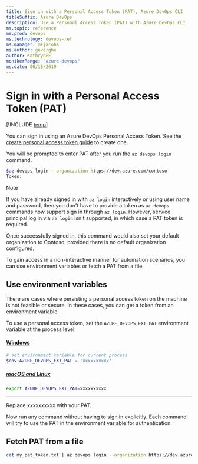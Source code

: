 ```yaml
---
title: Sign in with a Personal Access Token (PAT), Azure DevOps CLI
titleSuffix: Azure DevOps
description: Use a Personal Access Token (PAT) with Azure DevOps CLI
ms.topic: reference
ms.prod: devops
ms.technology: devops-ref
ms.manager: mijacobs
ms.author: geverghe
author: KathrynEE
monikerRange: "azure-devops"
ms.date: 06/18/2019
---
```


# Sign in with a Personal Access Token (PAT)

[!INCLUDE [temp](../includes/version-vsts-only.md)]

You can sign in using an Azure DevOps Personal Access Token. See the [create personal access token guide](https://docs.microsoft.com/azure/devops/organizations/accounts/use-personal-access-tokens-to-authenticate?view=vsts#create-personal-access-tokens-to-authenticate-access) to create one.

You will be prompted to enter PAT after you run the `az devops login` command.

```bash
$az devops login --organization https://dev.azure.com/contoso
Token:
```

> [!NOTE]  
> If you have already signed in with `az login` interactively or using user name and password, then you don't have to provide a token as `az devops` commands now support sign in through `az login`. However, service principal log in via `az login` isn't supported, in which case a PAT token is required.

Once successfully signed in, this command would also set your default organization to Contoso, provided there is no default organization configured.

To gain access in a non-interactive manner for automation scenarios, you can use environment variables or fetch a PAT from a file.

## Use environment variables

There are cases where persisting a personal access token on the machine is not feasible or secure. In these cases, you can get a token from an environment variable.

To use a personal access token, set the `AZURE_DEVOPS_EXT_PAT` environment variable at the process level:

#### [Windows](#tab/windows)

```powershell
# set environment variable for current process
$env:AZURE_DEVOPS_EXT_PAT = 'xxxxxxxxxx'
```

##### [macOS and Linux](#tab/unix)

```bash
export AZURE_DEVOPS_EXT_PAT=xxxxxxxxxx
```

---

Replace _xxxxxxxxxx_ with your PAT.

Now run any command without having to sign in explicitly. Each command will try to use the PAT in the environment variable for authentication.

## Fetch PAT from a file

```bash
cat my_pat_token.txt | az devops login --organization https://dev.azure.com/contoso/
```
